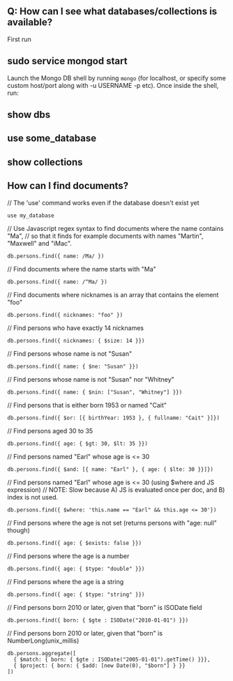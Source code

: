 ## Q: How can I see what databases/collections is available?

First run

## sudo service mongod start

Launch the Mongo DB shell by running ``mongo`` (for localhost, or specify some custom host/port along with -u USERNAME -p etc). Once inside the shell, run:

## show dbs

## use some_database

## show collections

## How can I find documents?

// The 'use' command works even if the database doesn't exist yet

``use my_database``

// Use Javascript regex syntax to find documents where the name contains "Ma",
// so that it finds for example documents with names "Martin", "Maxwell" and "iMac".

``db.persons.find({ name: /Ma/ })``

// Find documents where the name starts with "Ma"

``db.persons.find({ name: /^Ma/ })``

// Find documents where nicknames is an array that contains the element "foo"

`db.persons.find({ nicknames: "foo" })`

// Find persons who have exactly 14 nicknames

`db.persons.find({ nicknames: { $size: 14 }})`

// Find persons whose name is not "Susan"

`db.persons.find({ name: { $ne: "Susan" }})`

// Find persons whose name is not "Susan" nor "Whitney"

`db.persons.find({ name: { $nin: ["Susan", "Whitney"] }})`

// Find persons that is either born 1953 or named "Cait"

`db.persons.find({ $or: [{ birthYear: 1953 }, { fullname: "Cait" }]})`

// Find persons aged 30 to 35

`db.persons.find({ age: { $gt: 30, $lt: 35 }})`

// Find persons named "Earl" whose age is <= 30

`db.persons.find({ $and: [{ name: "Earl" }, { age: { $lte: 30 }}]})`

// Find persons named "Earl" whose age is <= 30 (using $where and JS expression)
// NOTE: Slow because A) JS is evaluated once per doc, and B) index is not used.

`db.persons.find({ $where: 'this.name == "Earl" && this.age <= 30'})`

// Find persons where the age is not set (returns persons with "age: null" though)

`db.persons.find({ age: { $exists: false }})`

// Find persons where the age is a number

`db.persons.find({ age: { $type: "double" }})`

// Find persons where the age is a string

`db.persons.find({ age: { $type: "string" }})`

// Find persons born 2010 or later, given that "born" is ISODate field

`db.persons.find({ born: { $gte : ISODate("2010-01-01") }})`

// Find persons born 2010 or later, given that "born" is NumberLong(unix_millis)
```
db.persons.aggregate([
  { $match: { born: { $gte : ISODate("2005-01-01").getTime() }}},
  { $project: { born: { $add: [new Date(0), "$born"] } }}
])
```